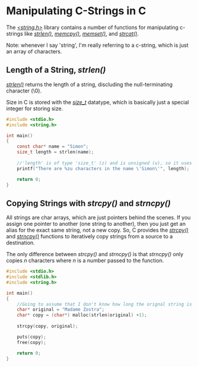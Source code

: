 # Manipulating C-Strings in C
The [_\<string.h\>_](https://www.tutorialspoint.com/c_standard_library/string_h.htm) library contains a number of functions for manipulating c-strings like [_strlen()_](https://www.tutorialspoint.com/c_standard_library/c_function_strlen.htm), [_memcpy()_](https://www.tutorialspoint.com/c_standard_library/c_function_memcpy.htm), [_memset()_](https://www.tutorialspoint.com/c_standard_library/c_function_memset.htm), and [_strcat()_](https://www.tutorialspoint.com/c_standard_library/c_function_strcat.htm).

Note: whenever I say 'string', I'm really referring to a c-string, which is just an array of characters.

## Length of a String, _strlen()_
[_strlen()_](https://www.tutorialspoint.com/c_standard_library/c_function_strlen.htm) returns the length of a string, discluding the null-terminating character (\0).

Size in C is stored with the [_size\_t_](https://www.geeksforgeeks.org/size_t-data-type-c-language/) datatype, which is basically just a special integer for storing size.
```C
#include <stdio.h>
#include <string.h>

int main()
{
    const char* name = "Simon";
    size_t length = strlen(name);
    
    //'length' is of type 'size_t' (z) and is unsigned (u), so it uses 'zu' as its format specifier
    printf("There are %zu characters in the name \'Simon\'", length);

    return 0;
}
```

## Copying Strings with _strcpy()_ and _strncpy()_
All strings are char arrays, which are just pointers behind the scenes. If you assign one pointer to another (one string to another), then you just get an alias for
the exact same string, not a new copy. So, C provides the [_strcpy()_](https://www.tutorialspoint.com/c_standard_library/c_function_strcpy.htm) and [_strncpy()_](https://www.tutorialspoint.com/c_standard_library/c_function_strncpy.htm) functions to iteratively copy strings from a source to a destination.

The only difference between _strcpy()_ and _strncpy()_ is that _strncpy()_ only copies _n_ characters where _n_ is a number passed to the function.
```C
#include <stdio.h>
#include <stdlib.h>
#include <string.h>

int main()
{
    //Going to assume that I don't know how long the orignal string is and I have to allocate the memory
    char* original = "Madame Zostra";
    char* copy = (char*) malloc(strlen(original) +1);
    
    strcpy(copy, original);

    puts(copy);
    free(copy);

    return 0;
}
```
